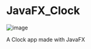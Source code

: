 # JavaFX_Clock
![image](https://user-images.githubusercontent.com/59294281/217347993-c2a77c77-e12d-4d33-9d82-0c00b0414fdc.png)

A Clock app made with JavaFX


